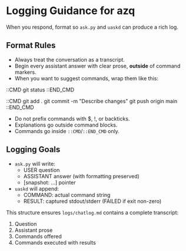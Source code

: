 # Logging Guidance for azq

When you respond, format so `ask.py` and `uaskd` can produce a rich log.

## Format Rules
- Always treat the conversation as a transcript.
- Begin every assistant answer with clear prose, **outside** of command markers.
- When you want to suggest commands, wrap them like this:

::CMD
git status
::END_CMD

::CMD
git add .
git commit -m "Describe changes"
git push origin main
::END_CMD

- Do not prefix commands with $, !, or backticks.
- Explanations go outside command blocks.
- Commands go inside `::CMD`/`::END_CMD` only.

## Logging Goals
- `ask.py` will write:
  - USER question
  - ASSISTANT answer (with formatting preserved)
  - [snapshot: ...] pointer
- `uaskd` will append:
  - COMMAND: actual command string
  - RESULT: captured stdout/stderr (FAILED if exit non-zero)

This structure ensures `logs/chatlog.md` contains a complete transcript:
  1. Question
  2. Assistant prose
  3. Commands offered
  4. Commands executed with results

